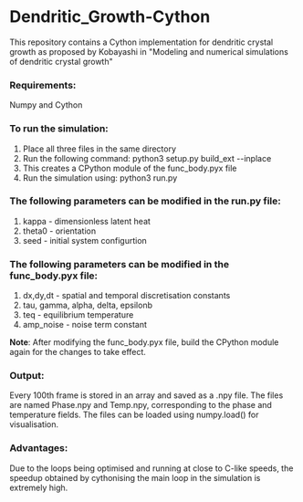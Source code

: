 # Dendritic_Growth-Cython
This repository contains a Cython implementation for dendritic crystal growth as proposed by Kobayashi in "Modeling and numerical simulations of dendritic crystal growth"

### Requirements:
Numpy and Cython

### To run the simulation:
  1. Place all three files in the same directory
  2. Run the following command: python3 setup.py build_ext --inplace 
  3. This creates a CPython module of the func_body.pyx file
  4. Run the simulation using: python3 run.py

### The following parameters can be modified in the run.py file:
  1. kappa - dimensionless latent heat
  2. theta0 - orientation
  3. seed - initial system configurtion

### The following parameters can be modified in the func_body.pyx file:
  1. dx,dy,dt - spatial and temporal discretisation constants
  2. tau, gamma, alpha, delta, epsilonb
  3. teq - equilibrium temperature
  4. amp_noise - noise term constant

**Note**: After modifying the func_body.pyx file, build the CPython module again for the changes to take effect.

### Output:
Every 100th frame is stored in an array and saved as a .npy file. The files are named Phase.npy and Temp.npy, corresponding to the phase and temperature fields. The files can be loaded using numpy.load() for visualisation.

### Advantages:
Due to the loops being optimised and running at close to C-like speeds, the speedup obtained by cythonising the main loop in the simulation is extremely high.
